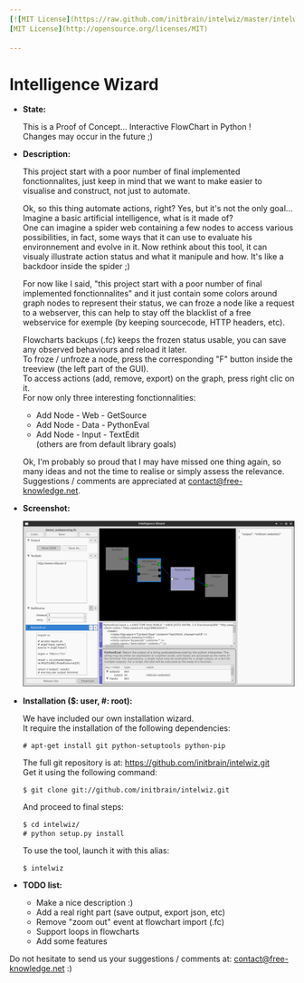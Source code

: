 ```yaml
---
[![MIT License](https://raw.github.com/initbrain/intelwiz/master/intelwiz/images/logo_mit.png)](http://opensource.org/licenses/MIT)  
[MIT License](http://opensource.org/licenses/MIT)

---
```


Intelligence Wizard
===================

*   **State:**

    This is a Proof of Concept... Interactive FlowChart in Python !  
    Changes may occur in the future ;)


*   **Description:**

    This project start with a poor number of final implemented fonctionnalites, just keep in mind that we want to make easier to visualise and construct, not just to automate.

    Ok, so this thing automate actions, right? Yes, but it's not the only goal... Imagine a basic artificial intelligence, what is it made of?  
    One can imagine a spider web containing a few nodes to access various possibilities, in fact, some ways that it can use to evaluate his environnement and evolve in it. Now rethink about this tool, it can visualy illustrate action status and what it manipule and how. It's like a backdoor inside the spider ;)

    For now like I said, "this project start with a poor number of final implemented fonctionnalites" and it just contain some colors around graph nodes to represent their status, we can froze a node like a request to a webserver, this can help to stay off the blacklist of a free webservice for exemple (by keeping sourcecode, HTTP headers, etc).

    Flowcharts backups (.fc) keeps the frozen status usable, you can save any observed behaviours and reload it later.  
    To froze / unfroze a node, press the corresponding "F" button inside the treeview (the left part of the GUI).  
    To access actions (add, remove, export) on the graph, press right clic on it.  
    For now only three interesting fonctionnalities:
    * Add Node - Web - GetSource
    * Add Node - Data - PythonEval
    * Add Node - Input - TextEdit  
    (others are from default library goals)

    Ok, I'm probably so proud that I may have missed one thing again, so many ideas and not the time to realise or simply assess the relevance. Suggestions / comments are appreciated at <contact@free-knowledge.net>.


*   **Screenshot:**

    ![Intelligence Wizard](https://raw.githubusercontent.com/initbrain/intelwiz/master/intelwiz/examples/demo_webparsing.png)


*   **Installation ($: user, #: root):**

    We have included our own installation wizard.  
    It require the installation of the following dependencies:

        # apt-get install git python-setuptools python-pip

    The full git repository is at: <https://github.com/initbrain/intelwiz.git>  
    Get it using the following command:

        $ git clone git://github.com/initbrain/intelwiz.git

    And proceed to final steps:

        $ cd intelwiz/
        # python setup.py install

    To use the tool, launch it with this alias:

        $ intelwiz


*   **TODO list:**

    *   Make a nice description :)
    *   Add a real right part (save output, export json, etc)
    *   Remove "zoom out" event at flowchart import (.fc)
    *   Support loops in flowcharts
    *   Add some features


Do not hesitate to send us your suggestions / comments at: <contact@free-knowledge.net> :)
